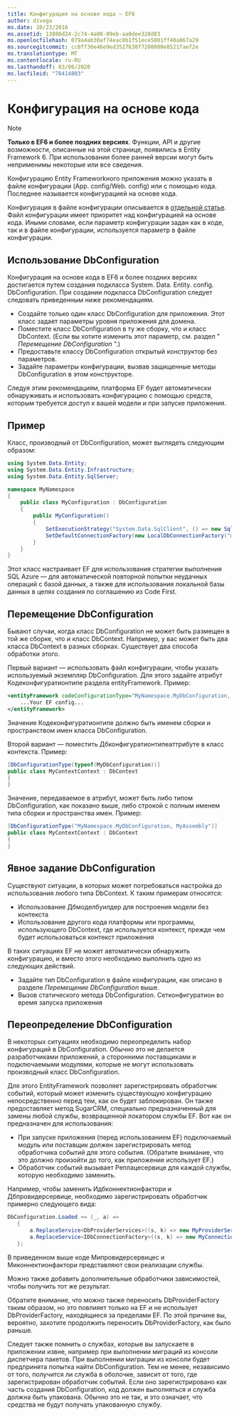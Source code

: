 ```yaml
---
title: Конфигурация на основе кода — EF6
author: divega
ms.date: 10/23/2016
ms.assetid: 13886d24-2c74-4a00-89eb-aa0dee328d83
ms.openlocfilehash: 079a4ab30af74eac8b1f51ece5801ff40a867a29
ms.sourcegitcommit: cc0ff36e46e9ed3527638f7208000e8521faef2e
ms.translationtype: MT
ms.contentlocale: ru-RU
ms.lasthandoff: 03/06/2020
ms.locfileid: "78414803"
---
```

# <a name="code-based-configuration"></a>Конфигурация на основе кода
> [!NOTE]
> **Только в EF6 и более поздних версиях**. Функции, API и другие возможности, описанные на этой странице, появились в Entity Framework 6. При использовании более ранней версии могут быть неприменимы некоторые или все сведения.  

Конфигурацию Entity Frameworkного приложения можно указать в файле конфигурации (App. config/Web. config) или с помощью кода. Последнее называется конфигурацией на основе кода.  

Конфигурация в файле конфигурации описывается в [отдельной статье](config-file.md). Файл конфигурации имеет приоритет над конфигурацией на основе кода. Иными словами, если параметр конфигурации задан как в коде, так и в файле конфигурации, используется параметр в файле конфигурации.  

## <a name="using-dbconfiguration"></a>Использование DbConfiguration  

Конфигурация на основе кода в EF6 и более поздних версиях достигается путем создания подкласса System. Data. Entity. config. DbConfiguration. При создании подкласса DbConfiguration следует следовать приведенным ниже рекомендациям.  

- Создайте только один класс DbConfiguration для приложения. Этот класс задает параметры уровня приложения для домена.  
- Поместите класс DbConfiguration в ту же сборку, что и класс DbContext. (Если вы хотите изменить этот параметр, см. раздел " *Перемещение DbConfiguration* ".)  
- Предоставьте классу DbConfiguration открытый конструктор без параметров.  
- Задайте параметры конфигурации, вызвав защищенные методы DbConfiguration в этом конструкторе.  

Следуя этим рекомендациям, платформа EF будет автоматически обнаруживать и использовать конфигурацию с помощью средств, которым требуется доступ к вашей модели и при запуске приложения.  

## <a name="example"></a>Пример  

Класс, производный от DbConfiguration, может выглядеть следующим образом:  

``` csharp
using System.Data.Entity;
using System.Data.Entity.Infrastructure;
using System.Data.Entity.SqlServer;

namespace MyNamespace
{
    public class MyConfiguration : DbConfiguration
    {
        public MyConfiguration()
        {
            SetExecutionStrategy("System.Data.SqlClient", () => new SqlAzureExecutionStrategy());
            SetDefaultConnectionFactory(new LocalDbConnectionFactory("mssqllocaldb"));
        }
    }
}
```  

Этот класс настраивает EF для использования стратегии выполнения SQL Azure — для автоматической повторной попытки неудачных операций с базой данных, а также для использования локальной базы данных в целях создания по соглашению из Code First.  

## <a name="moving-dbconfiguration"></a>Перемещение DbConfiguration  

Бывают случаи, когда класс DbConfiguration не может быть размещен в той же сборке, что и класс DbContext. Например, у вас может быть два класса DbContext в разных сборках. Существует два способа обработки этого.  

Первый вариант — использовать файл конфигурации, чтобы указать используемый экземпляр DbConfiguration. Для этого задайте атрибут Кодеконфигуратионтипе раздела entityFramework. Пример:  

``` xml
<entityFramework codeConfigurationType="MyNamespace.MyDbConfiguration, MyAssembly">
    ...Your EF config...
</entityFramework>
```  

Значение Кодеконфигуратионтипе должно быть именем сборки и пространством имен класса DbConfiguration.  

Второй вариант — поместить Дбконфигуратионтипеаттрибуте в класс контекста. Пример:  

``` csharp  
[DbConfigurationType(typeof(MyDbConfiguration))]
public class MyContextContext : DbContext
{
}
```  

Значение, передаваемое в атрибут, может быть либо типом DbConfiguration, как показано выше, либо строкой с полным именем типа сборки и пространства имен. Пример:  

``` csharp
[DbConfigurationType("MyNamespace.MyDbConfiguration, MyAssembly")]
public class MyContextContext : DbContext
{
}
```  

## <a name="setting-dbconfiguration-explicitly"></a>Явное задание DbConfiguration  

Существуют ситуации, в которых может потребоваться настройка до использования любого типа DbContext. К таким примерам относятся:  

- Использование Дбмоделбуилдер для построения модели без контекста  
- Использование другого кода платформы или программы, использующего DbContext, где используется контекст, прежде чем будет использоваться контекст приложения  

В таких ситуациях EF не может автоматически обнаружить конфигурацию, и вместо этого необходимо выполнить одно из следующих действий.  

- Задайте тип DbConfiguration в файле конфигурации, как описано в разделе *Перемещение DbConfiguration* выше.
- Вызов статического метода DbConfiguration. Сетконфигуратион во время запуска приложения  

## <a name="overriding-dbconfiguration"></a>Переопределение DbConfiguration  

В некоторых ситуациях необходимо переопределить набор конфигураций в DbConfiguration. Обычно это не делается разработчиками приложений, а сторонними поставщиками и подключаемыми модулями, которые не могут использовать производный класс DbConfiguration.  

Для этого EntityFramework позволяет зарегистрировать обработчик событий, который может изменить существующую конфигурацию непосредственно перед тем, как он будет заблокирован.  Он также предоставляет метод SugarCRM, специально предназначенный для замены любой службы, возвращенной локатором службы EF. Вот как он предназначен для использования:  

- При запуске приложения (перед использованием EF) подключаемый модуль или поставщик должен зарегистрировать метод обработчика событий для этого события. (Обратите внимание, что это должно произойти до того, как приложение использует EF.)  
- Обработчик событий вызывает Реплацесервице для каждой службы, которую необходимо заменить.  

Например, чтобы заменить Идбконнектионфактори и Дбпровидерсервице, необходимо зарегистрировать обработчик примерно следующего вида:  

``` csharp
DbConfiguration.Loaded += (_, a) =>
   {
       a.ReplaceService<DbProviderServices>((s, k) => new MyProviderServices(s));
       a.ReplaceService<IDbConnectionFactory>((s, k) => new MyConnectionFactory(s));
   };
```  

В приведенном выше коде Мипровидерсервицес и Миконнектионфактори представляют свои реализации службы.  

Можно также добавить дополнительные обработчики зависимостей, чтобы получить тот же результат.  

Обратите внимание, что можно также переносить DbProviderFactory таким образом, но это повлияет только на EF и не использует DbProviderFactory, находящиеся за пределами EF. По этой причине вы, вероятно, захотите продолжить переносить DbProviderFactory, как было раньше.  

Следует также помнить о службах, которые вы запускаете в приложении извне, например при выполнении миграций из консоли диспетчера пакетов. При выполнении миграции из консоли будет предпринята попытка найти DbConfiguration. Тем не менее, независимо от того, получится ли служба в оболочке, зависит от того, где зарегистрирован обработчик событий. Если оно зарегистрировано как часть создания DbConfiguration, код должен выполняться и служба должна быть упакована. Обычно это не так, и это означает, что средства не будут получать упакованную службу.  
